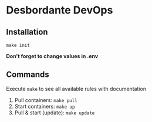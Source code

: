 # Desbordante DevOps

## Installation

```shell
make init
```

**Don't forget to change values in .env**

## Commands

Execute `make` to see all available rules with documentation

1. Pull containers: `make pull`
2. Start containers: `make up`
3. Pull & start (update): `make update`
